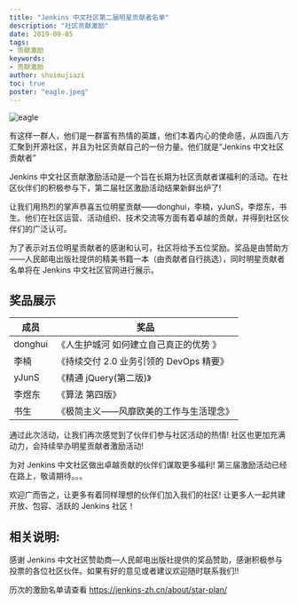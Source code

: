 ```yaml
---
title: "Jenkins 中文社区第二届明星贡献者名单"
description: "社区贡献激励"
date: 2019-09-05
tags:
- 贡献激励
keywords:
- 贡献激励
author: shuimujiazi
toc: true
poster: "eagle.jpeg"
---
```


![eagle](eagle.jpeg)

有这样一群人，他们是一群富有热情的英雄，他们本着内心的使命感，从四面八方汇聚到开源社区，并且为社区贡献自己的一份力量。他们就是“Jenkins 中文社区贡献者”

Jenkins 中文社区贡献激励活动是一个旨在长期为社区贡献者谋福利的活动。在社区伙伴们的积极参与下，第二届社区激励活动结果新鲜出炉了!

让我们用热烈的掌声恭喜五位明星贡献——donghui，李楠，yJunS，李煜东，书生。他们在社区运营、活动组织、技术交流等方面有着卓越的贡献，并得到社区伙伴们的广泛认可。

为了表示对五位明星贡献者的感谢和认可，社区将给予五位奖励。奖品是由赞助方——人民邮电出版社提供的精美书籍一本（由贡献者自行挑选），同时明星贡献者名单将在 Jenkins 中文社区官网进行展示。

## 奖品展示
      
|成员|奖品|
|---|---|
|donghui|《人生护城河 如何建立自己真正的优势 》|
|李楠|《持续交付 2.0 业务引领的 DevOps 精要》|
|yJunS|《精通 jQuery(第二版)》|
|李煜东|《算法 第四版》|
书生|《极简主义——风靡欧美的工作与生活理念》|

通过此次活动，让我们再次感觉到了伙伴们参与社区活动的热情! 社区也更加充满动力，会持续举办明星贡献者激励活动!

为对 Jenkins 中文社区做出卓越贡献的伙伴们谋取更多福利! 第三届激励活动已经在路上，敬请期待。。。

欢迎广而告之，让更多有着同样理想的伙伴们加入我们的社区! 让更多人一起共建开放、包容、活跃的 Jenkins 社区！

## 相关说明:

感谢 Jenkins 中文社区赞助商—人民邮电出版社提供的奖品赞助，感谢积极参与投票的各位社区伙伴。如果有好的意见或者建议欢迎随时联系我们!!

历次的激励名单请查看 https://jenkins-zh.cn/about/star-plan/

